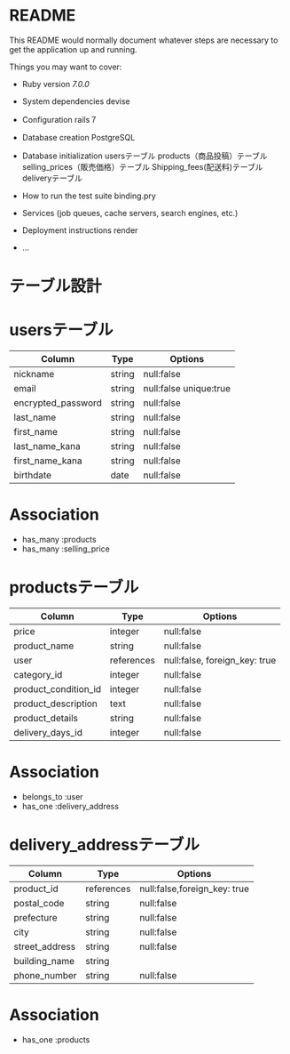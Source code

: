 # README

This README would normally document whatever steps are necessary to get the
application up and running.

Things you may want to cover:

* Ruby version _7.0.0_

* System dependencies devise

* Configuration rails７

* Database creation PostgreSQL

* Database initialization usersテーブル products（商品投稿）テーブル selling_prices（販売価格）テーブル Shipping_fees(配送料)テーブル deliveryテーブル

* How to run the test suite binding.pry

* Services (job queues, cache servers, search engines, etc.)

* Deployment instructions render

* ...
# テーブル設計
# usersテーブル
| Column            | Type   | Options    |
|------------------ |--------|------------|
| nickname          | string | null:false |
| email             | string | null:false unique:true |
| encrypted_password| string | null:false |
| last_name         | string | null:false |
| first_name        | string | null:false |
| last_name_kana    | string | null:false |
| first_name_kana   | string | null:false |
| birthdate         | date   | null:false |

# Association
- has_many :products
- has_many :selling_price


# productsテーブル
| Column                  | Type       | Options    | 
|-------------------------|------------|----------- |
| price                   | integer    | null:false |
| product_name            | string     | null:false | 
| user                    | references | null:false, foreign_key: true |
| category_id             | integer    | null:false |
| product_condition_id    | integer    | null:false |
| product_description     | text       | null:false |
| product_details         | string     | null:false |
| delivery_days_id        | integer    | null:false |

# Association
- belongs_to :user
- has_one    :delivery_address


# delivery_addressテーブル
| Column                 | Type       | Options    |
|------------------------|------------|------------|
| product_id             | references | null:false,foreign_key: true |
| postal_code            | string     | null:false |
| prefecture             | string     | null:false |
| city                   | string     | null:false |
| street_address         | string     | null:false |
| building_name          | string     |            |
| phone_number           | string     | null:false |


# Association
- has_one :products
